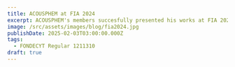 ```yaml
---
title: ACOUSPHEM at FIA 2024
excerpt: ACOUSPHEM's members succesfully presented his works at FIA 2024!
image: /src/assets/images/blog/fia2024.jpg
publishDate: 2025-02-03T03:00:00.000Z
tags:
  - FONDECYT Regular 1211310
draft: true
---
```


